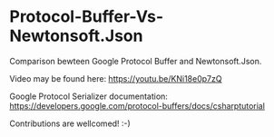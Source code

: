 # Protocol-Buffer-Vs-Newtonsoft.Json

Comparison bewteen Google Protocol Buffer and Newtonsoft.Json. 

Video may be found here: https://youtu.be/KNi18e0p7zQ

Google Protocol Serializer documentation: https://developers.google.com/protocol-buffers/docs/csharptutorial 

Contributions are wellcomed! :-)
